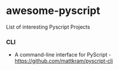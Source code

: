 # awesome-pyscript
List of interesting Pyscript Projects


### CLI

* A command-line interface for PyScript - https://github.com/mattkram/pyscript-cli
